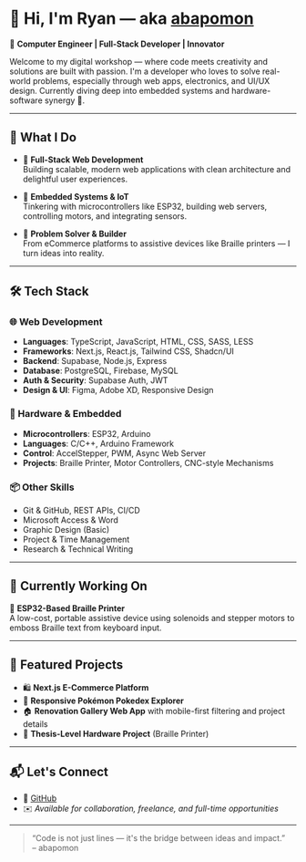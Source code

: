 # 👋 Hi, I'm Ryan — aka [abapomon](https://github.com/abapomon)

🎯 **Computer Engineer | Full-Stack Developer | Innovator**

Welcome to my digital workshop — where code meets creativity and solutions are built with passion. I'm a developer who loves to solve real-world problems, especially through web apps, electronics, and UI/UX design. Currently diving deep into embedded systems and hardware-software synergy 🚀.

---

## 💼 What I Do

- 🔧 **Full-Stack Web Development**  
  Building scalable, modern web applications with clean architecture and delightful user experiences.

- 🤖 **Embedded Systems & IoT**  
  Tinkering with microcontrollers like ESP32, building web servers, controlling motors, and integrating sensors.

- 🧠 **Problem Solver & Builder**  
  From eCommerce platforms to assistive devices like Braille printers — I turn ideas into reality.

---

## 🛠️ Tech Stack

### 🌐 Web Development
- **Languages**: TypeScript, JavaScript, HTML, CSS, SASS, LESS  
- **Frameworks**: Next.js, React.js, Tailwind CSS, Shadcn/UI  
- **Backend**: Supabase, Node.js, Express  
- **Database**: PostgreSQL, Firebase, MySQL  
- **Auth & Security**: Supabase Auth, JWT  
- **Design & UI**: Figma, Adobe XD, Responsive Design

### 📱 Hardware & Embedded
- **Microcontrollers**: ESP32, Arduino  
- **Languages**: C/C++, Arduino Framework  
- **Control**: AccelStepper, PWM, Async Web Server  
- **Projects**: Braille Printer, Motor Controllers, CNC-style Mechanisms

### 📦 Other Skills
- Git & GitHub, REST APIs, CI/CD  
- Microsoft Access & Word  
- Graphic Design (Basic)  
- Project & Time Management  
- Research & Technical Writing

---

## 🌱 Currently Working On

🦾 **ESP32-Based Braille Printer**  
A low-cost, portable assistive device using solenoids and stepper motors to emboss Braille text from keyboard input.

---

## 📸 Featured Projects

- 🛍️ **Next.js E-Commerce Platform**  
- 🎨 **Responsive Pokémon Pokedex Explorer**  
- 🏠 **Renovation Gallery Web App** with mobile-first filtering and project details  
- 📜 **Thesis-Level Hardware Project** (Braille Printer)

---

## 📬 Let's Connect

- 🔗 [GitHub](https://github.com/abapomon)
- ✉️ *Available for collaboration, freelance, and full-time opportunities*

---

> “Code is not just lines — it's the bridge between ideas and impact.”  
> – abapomon
